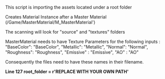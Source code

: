 This script is importing the assets located under a root folder

Creates Material Instance after a Master Material  (/Game/MasterMaterial/M_MasterMaterial') 

The scanning will look for "source" and "textures" folders

MasterMaterial needs to have 
Texture Parameters for the following inputs : 
"BaseColor": "BaseColor",
"Metallic": "Metallic",
"Normal": "Normal",
"Roughness": "Roughness",
"Emissive" : "Emissive",
"AO" : "AO"

Consequently the files need to have these names in their filename.

**Line 127 root_folder = r'REPLACE WITH YOUR OWN PATH'**
